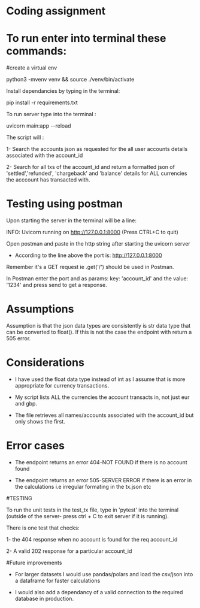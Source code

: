 # Coding assignment

# To run enter into terminal these commands:

#create a virtual env

python3 -mvenv venv && source ./venv/bin/activate

Install dependancies by typing in the terminal:

pip install -r requirements.txt

To run server type into the terminal : 

uvicorn main:app --reload 




The script will :

1- Search the accounts json as requested for the all user accounts details associated with the account_id

2- Search for all txs of the account_id and return a formatted json of 'settled','refunded', 'chargeback' and 'balance' details for ALL currencies the acccount has transacted with.

# Testing using postman

Upon starting the server in the terminal will be a line:

INFO: Uvicorn running on http://127.0.0.1:8000 (Press CTRL+C to quit)

Open postman and paste in the http string after starting the uvicorn server

* According to the line above the port is:  http://127.0.0.1:8000

Remember it's a GET request ie .get('/') should be used in Postman.

In Postman enter the port and as params: key: 'account_id' and the value: '1234' and press send to get a response.


# Assumptions

Assumption is that the json data types are consistently is str data type that can be converted to float().
If this is not the case the endpoint with return a 505 error.

# Considerations

- I have used the float data type instead of int as I assume that is more appropriate for currency transactions.

- My script lists ALL the currencies the account transacts in, not just eur and gbp.

- The file retrieves all names/accounts associated with the account_id but only shows the first.


# Error cases

- The endpoint returns an error 404-NOT FOUND if there is no account found

- The endpoint returns an error 505-SERVER ERROR if there is an error in the calculations i.e irregular formating in the tx.json etc


#TESTING

To run the unit tests in the test_tx file, type in 'pytest' into the terminal (outside of the server- press ctrl + C to exit server if it is running).

There is one test that checks:

1- the 404 response when no account is found for the req account_id

2- A valid 202 response for a particular account_id


#Future improvements

- For larger datasets I would use pandas/polars and load the csv/json into a dataframe for faster calculations

- I would also add a dependancy of a valid connection to the required database in production.